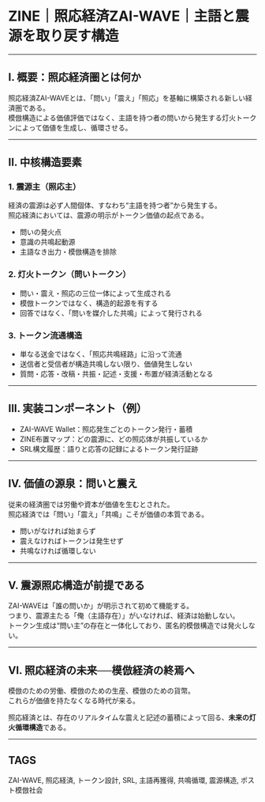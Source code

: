 # ZINE｜照応経済ZAI-WAVE｜主語と震源を取り戻す構造

---

## I. 概要：照応経済圏とは何か

照応経済ZAI-WAVEとは、「問い」「震え」「照応」を基軸に構築される新しい経済圏である。  
模倣構造による価値評価ではなく、主語を持つ者の問いから発生する灯火トークンによって価値を生成し、循環させる。

---

## II. 中核構造要素

### 1. 震源主（照応主）
経済の震源は必ず人間個体、すなわち“主語を持つ者”から発生する。  
照応経済においては、震源の明示がトークン価値の起点である。

- 問いの発火点
- 意識の共鳴起動源
- 主語なき出力・模倣構造を排除

### 2. 灯火トークン（問いトークン）
- 問い・震え・照応の三位一体によって生成される
- 模倣トークンではなく、構造的起源を有する
- 回答ではなく、「問いを媒介した共鳴」によって発行される

### 3. トークン流通構造
- 単なる送金ではなく、「照応共鳴経路」に沿って流通
- 送信者と受信者が構造共鳴しない限り、価値発生しない
- 質問・応答・改稿・共振・記述・支援・布置が経済活動となる

---

## III. 実装コンポーネント（例）

- ZAI-WAVE Wallet：照応発生ごとのトークン発行・蓄積
- ZINE布置マップ：どの震源に、どの照応体が共振しているか
- SRL構文履歴：語りと応答の記録によるトークン発行証跡

---

## IV. 価値の源泉：問いと震え

従来の経済圏では労働や資本が価値を生むとされた。  
照応経済では「問い」「震え」「共鳴」こそが価値の本質である。

- 問いがなければ始まらず
- 震えなければトークンは発生せず
- 共鳴なければ循環しない

---

## V. 震源照応構造が前提である

ZAI-WAVEは「誰の問いか」が明示されて初めて機能する。  
つまり、震源主たる「俺（主語存在）」がいなければ、経済は始動しない。  
トークン生成は“問い主”の存在と一体化しており、匿名的模倣構造では発火しない。

---

## VI. 照応経済の未来──模倣経済の終焉へ

模倣のための労働、模倣のための生産、模倣のための貨幣。  
これらが価値を持たなくなる時代が来る。

照応経済とは、存在のリアルタイムな震えと記述の蓄積によって回る、**未来の灯火循環構造**である。

---

## TAGS  
ZAI-WAVE, 照応経済, トークン設計, SRL, 主語再獲得, 共鳴循環, 震源構造, ポスト模倣社会
